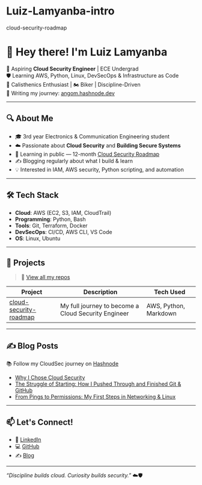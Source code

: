 # Luiz-Lamyanba-intro
cloud-security-roadmap
# 👋 Hey there! I'm Luiz Lamyanba

🚀 Aspiring **Cloud Security Engineer** | ECE Undergrad <br>
🛡️ Learning AWS, Python, Linux, DevSecOps & Infrastructure as Code  
💪 Calisthenics Enthusiast | 🏍️ Biker | Discipline-Driven  
📝 Writing my journey: [angom.hashnode.dev](https://luizmakescloud.hashnode.dev/?source=top_nav_blog_home)

---

## 🔍 About Me
- 🎓 3rd year Electronics & Communication Engineering student
- ☁️ Passionate about **Cloud Security** and **Building Secure Systems**
- 📖 Learning in public — 12-month [Cloud Security Roadmap](https://github.com/LuizLamyanba/Cloud-Security-Roadmap)
- ✍️ Blogging regularly about what I build & learn
- 💡 Interested in IAM, AWS security, Python scripting, and automation

---

## 🛠️ Tech Stack
- **Cloud**: AWS (EC2, S3, IAM, CloudTrail)
- **Programming**: Python, Bash
- **Tools**: Git, Terraform, Docker
- **DevSecOps**: CI/CD, AWS CLI, VS Code
- **OS**: Linux, Ubuntu

---

## 🧱 Projects
> 📂 [View all my repos](https://github.com/LuizLamyanba?tab=repositories)

| Project | Description | Tech Used |
|--------|-------------|-----------|
| [cloud-security-roadmap](https://github.com/LuizLamyanba/Cloud-Security-Roadmap) | My full journey to become a Cloud Security Engineer | AWS, Python, Markdown |

---

## ✍️ Blog Posts
📚 Follow my CloudSec journey on [Hashnode](https://angom.hashnode.dev)

- [Why I Chose Cloud Security](https://luizmakescloud.hashnode.dev/from-ece-student-to-cloud-security-engineer-my-roadmap-and-journey)
- [The Struggle of Starting: How I Pushed Through and Finished Git & GitHub](https://luizmakescloud.hashnode.dev/the-struggle-of-starting-how-i-pushed-through-and-finished-git-and-github)
- [From Pings to Permissions: My First Steps in Networking & Linux](https://luizmakescloud.hashnode.dev/from-pings-to-permissions-my-first-steps-in-networking-and-linux)

---

## 📫 Let's Connect!
- 🔗 [LinkedIn](https://www.linkedin.com/in/luizmakescloud/)
- 💻 [GitHub](https://github.com/LuizLamyanba)
- ✍️ [Blog](https://angom.hashnode.dev)


---

_“Discipline builds cloud. Curiosity builds security.”_ ☁️🛡️
